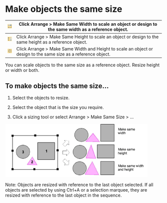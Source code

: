 # Make objects the same size

| ![MakeSameWidth.png](assets/MakeSameWidth.png)                   | Click Arrange > Make Same Width to scale an object or design to the same width as a reference object.           |
| ---------------------------------------------------------------- | --------------------------------------------------------------------------------------------------------------- |
| ![MakeSameHeight.png](assets/MakeSameHeight.png)                 | Click Arrange > Make Same Height to scale an object or design to the same height as a reference object.         |
| ![MakeSameWidthAndHeight.png](assets/MakeSameWidthAndHeight.png) | Click Arrange > Make Same Width and Height to scale an object or design to the same size as a reference object. |

You can scale objects to the same size as a reference object. Resize height or width or both.

## To make objects the same size...

1. Select the objects to resize.

2. Select the object that is the size you require.

3. Click a sizing tool or select Arrange > Make Same Size > ...

![transform00037.png](assets/transform00037.png)

Note: Objects are resized with reference to the last object selected. If all objects are selected by using Ctrl+A or a selection marquee, they are resized with reference to the last object in the sequence.
